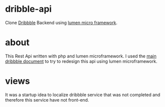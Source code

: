 # dribble-api
Clone [Dribbble](https://dribbble.com/) Backend using [lumen micro framework](https://lumen.laravel.com/).

# about
This Rest Api written with php and lumen microframework.
I used the [main dribbble document](https://developer.dribbble.com/v2/) to try to redesign this api using lumen microframework.

# views
It was a startup idea to localize dribbble service that was not completed and therefore this service have not front-end.

